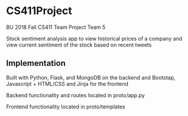 # CS411Project
BU 2018 Fall CS411 Team Project 
Team 5

Stock sentiment analysis app to view historical prices of a company and view current sentiment of the stock based on recent tweets 

## Implementation
Built with Python, Flask, and MongoDB on the backend and Bootstap, Javascript + HTML/CSS and Jinja for the frontend

Backend functionality and routes located in proto/app.py

Frontend functionality located in proto/templates

